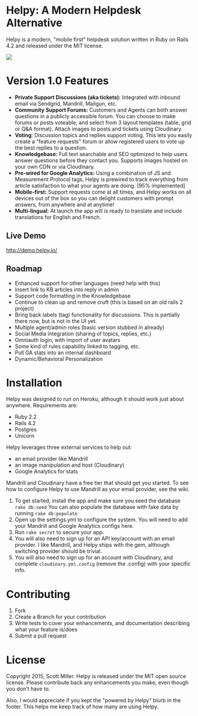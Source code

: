 Helpy: A Modern Helpdesk Alternative
====================================

Helpy is a modern, "mobile first" helpdesk solution written in Ruby on Rails 4.2 and released under the MIT license.

![](http://helpy.io/images/group.png)


Version 1.0 Features
========

- **Private Support Discussions (aka tickets):**
Integrated with inbound email via Sendgrid, Mandrill, Mailgun, etc.
- **Community Support Forums:** Customers and Agents can both answer questions in a publicly accessible forum. You can choose to make forums or posts voteable, and select from 3 layout templates (table, grid or Q&A format). Attach images to posts and tickets using Cloudinary.
- **Voting**: Discussion topics and replies support voting.  This lets you easily create a "feature requests" forum or allow registered users to vote up the best replies to a question.
- **Knowledgebase:** Full text searchable and SEO optimized to help users answer questions before they contact you. Supports images hosted on your own CDN or via Cloudinary.
- **Pre-wired for Google Analytics:**  Using a combination of JS and Measurement Protocol tags, Helpy is prewired to track everything from article satisfaction to what your agents are doing. [95% implemented]
- **Mobile-first:** Support requests come at all times, and Helpy works on all devices out of the box so you can delight customers with prompt answers, from anywhere and at anytime!
- **Multi-lingual:** At launch the app will is ready to translate and include translations for English and French.

Live Demo
---------

http://demo.helpy.io/

Roadmap
-------

- Enhanced support for other languages (need help with this)
- Insert link to KB articles into reply in admin
- Support code formatting in the Knowledgebase
- Continue to clean up and remove cruft (this is based on an old rails 2 project)
- Bring back labels (tag) functionality for discussions.  This is partially there now, but is not in the UI yet.
- Multiple agent/admin roles (basic version stubbed in already)
- Social Media integration (sharing of topics, replies, etc.)
- Omniauth login, with import of user avatars
- Some kind of rules capability linked to tagging, etc.
- Pull GA stats into an internal dashboard
- Dynamic/Behavioral Personalization

Installation
============

Helpy was designed to run on Heroku, although it should work just about anywhere. Requirements are:

- Ruby 2.2
- Rails 4.2
- Postgres
- Unicorn

Helpy leverages three external services to help out:
- an email provider like Mandrill
- an image manipulation and host (Cloudinary)
- Google Analytics for stats

Mandrill and Cloudinary have a free tier that should get you started.  To see how to configure Helpy to use Mandrill as your email provider, see the wiki.

1. To get started, install the app and make sure you seed the database `rake db:seed`  You can also populate the database with fake data by running `rake db:populate`
2. Open up the settings.yml to configure the system.  You will need to add your Mandrill and Google Analytics configs here.
3. Run `rake secret` to secure your app.
4. You will also need to sign up for an API key/account with an email provider.  I like Mandrill, and Helpy ships with the gem, although switching provider should be trivial.  
5. You will also need to sign up for an account with Cloudinary, and complete `cloudinary.yml.config` (remove the .config) with your specific info.

Contributing
============

1. Fork
2. Create a Branch for your contribution
3. Write tests to cover your enhancements, and documentation describing what your feature is/does
4. Submit a pull request

License
=======

Copyright 2015, Scott Miller. Helpy is released under the MIT open source license.  Please contribute back any enhancements you make, even though you don't have to.  

Also, I would appreciate if you kept the "powered by Helpy" blurb in the footer.  This helps me keep track of how many are using Helpy.
